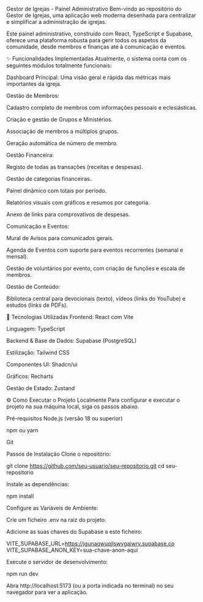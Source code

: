 Gestor de Igrejas - Painel Administrativo
Bem-vindo ao repositório do Gestor de Igrejas, uma aplicação web moderna desenhada para centralizar e simplificar a administração de igrejas.

Este painel administrativo, construído com React, TypeScript e Supabase, oferece uma plataforma robusta para gerir todos os aspetos da comunidade, desde membros e finanças até à comunicação e eventos.

✨ Funcionalidades Implementadas
Atualmente, o sistema conta com os seguintes módulos totalmente funcionais:

Dashboard Principal: Uma visão geral e rápida das métricas mais importantes da igreja.

Gestão de Membros:

Cadastro completo de membros com informações pessoais e eclesiásticas.

Criação e gestão de Grupos e Ministérios.

Associação de membros a múltiplos grupos.

Geração automática de número de membro.

Gestão Financeira:

Registo de todas as transações (receitas e despesas).

Gestão de categorias financeiras.

Painel dinâmico com totais por período.

Relatórios visuais com gráficos e resumos por categoria.

Anexo de links para comprovativos de despesas.

Comunicação e Eventos:

Mural de Avisos para comunicados gerais.

Agenda de Eventos com suporte para eventos recorrentes (semanal e mensal).

Gestão de voluntários por evento, com criação de funções e escala de membros.

Gestão de Conteúdo:

Biblioteca central para devocionais (texto), vídeos (links do YouTube) e estudos (links de PDFs).

🚀 Tecnologias Utilizadas
Frontend: React com Vite

Linguagem: TypeScript

Backend & Base de Dados: Supabase (PostgreSQL)

Estilização: Tailwind CSS

Componentes UI: Shadcn/ui

Gráficos: Recharts

Gestão de Estado: Zustand

⚙️ Como Executar o Projeto Localmente
Para configurar e executar o projeto na sua máquina local, siga os passos abaixo.

Pré-requisitos
Node.js (versão 18 ou superior)

npm ou yarn

Git

Passos de Instalação
Clone o repositório:

git clone https://github.com/seu-usuario/seu-repositorio.git
cd seu-repositorio

Instale as dependências:

npm install

Configure as Variáveis de Ambiente:

Crie um ficheiro .env na raiz do projeto.

Adicione as suas chaves do Supabase a este ficheiro:

VITE_SUPABASE_URL=https://jgunaqwuqjlswvgaiwrv.supabase.co
VITE_SUPABASE_ANON_KEY=sua-chave-anon-aqui

Execute o servidor de desenvolvimento:

npm run dev

Abra http://localhost:5173 (ou a porta indicada no terminal) no seu navegador para ver a aplicação.